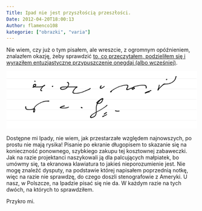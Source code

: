 ```yaml
---
Title: Ipad nie jest przyszłością przeszłości.
Date: 2012-04-20T18:00:13
Author: flamenco108
kategorie: ["obrazki", "varia"]
---
```


Nie wiem, czy już o tym pisałem, ale wreszcie, z ogromnym opóźnieniem,
znalazłem okazję, żeby sprawdzić [to, co przeczytałem, podzieliłem się i
wyraziłem entuzjastyczne przypuszczenie onegdaj (albo
wcześniej)](../2011-11-12_ipad-przyszloscia-przeszlosci/).



![](Gregg-Shorthand-Sample-Ipad.png)



Dostępne mi Ipady, nie wiem, jak przestarzałe względem najnowszych, po
prostu nie mają rysika! Pisanie po ekranie długopisem to skazanie się na
konieczność ponownego, szybkiego zakupu tej kosztownej zabaweczki. Jak
na razie projektanci naszykowali ją dla palcujących małpiatek, bo umówmy
się, ta ekranowa klawiatura to jakieś nieporozumienie jest. Nie mogę
znaleźć dysputy, na podstawie której napisałem poprzednią notkę, więc na
razie nie sprawdzę, do czego doszli stenografowie z Ameryki. U nasz, w
Polszcze, na Ipadzie pisać się nie da. W każdym razie na tych dwóch, na
których to sprawdziłem.

Przykro mi.
